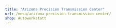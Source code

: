 ```yaml
---
title: "Arizona Precision Transmission Center"
url: /mesa/arizona-precision-transmission-center/
shop: Autowerkstatt
---
```


